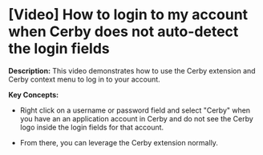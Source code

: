 # [Video] How to login to my account when Cerby does not auto-detect the login fields

**Description:** This video demonstrates how to use the Cerby extension and Cerby context menu to log in to your account.

**Key Concepts:**

  * Right click on a username or password field and select "Cerby" when you have an an application account in Cerby and do not see the Cerby logo inside the login fields for that account.

  * From there, you can leverage the Cerby extension normally. 

